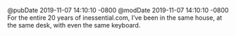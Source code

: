 @pubDate 2019-11-07 14:10:10 -0800
@modDate 2019-11-07 14:10:10 -0800
For the entire 20 years of inessential.com, I’ve been in the same house, at the same desk, with even the same keyboard.
